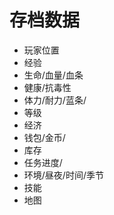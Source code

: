 # 存档数据

*    玩家位置
*    经验
*    生命/血量/血条
*    健康/抗毒性
*    体力/耐力/蓝条/
*    等级
*    经济
*    钱包/金币/
*    库存
*    任务进度/
*    环境/昼夜/时间/季节
*    技能
*    地图




